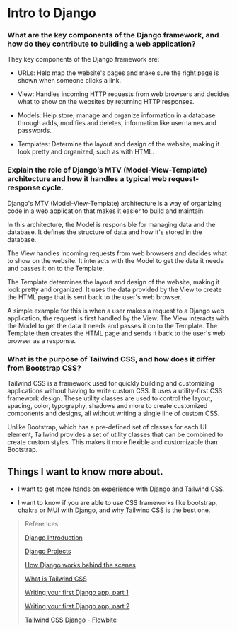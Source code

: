 # Intro to Django

### What are the key components of the Django framework, and how do they contribute to building a web application?

They key components of the Django framework are:

- URLs: Help map the website's pages and make sure the right page is shown when someone clicks a link.

- View:  Handles incoming HTTP requests from web browsers and decides what to show on the websites by returning HTTP responses.

- Models: Help store, manage and organize information in a database through adds, modifies and deletes, information like usernames and passwords.

- Templates: Determine the layout and design of the website, making it look pretty and organized, such as with HTML.

### Explain the role of Django’s MTV (Model-View-Template) architecture and how it handles a typical web request-response cycle.

Django's MTV (Model-View-Template) architecture is a way of organizing code in a web application that makes it easier to build and maintain.

In this architecture, the Model is responsible for managing data and the database. It defines the structure of data and how it's stored in the database.

The View handles incoming requests from web browsers and decides what to show on the website. It interacts with the Model to get the data it needs and passes it on to the Template.

The Template determines the layout and design of the website, making it look pretty and organized. It uses the data provided by the View to create the HTML page that is sent back to the user's web browser.

A simple example for this is when a user makes a request to a Django web application, the request is first handled by the View. The View interacts with the Model to get the data it needs and passes it on to the Template. The Template then creates the HTML page and sends it back to the user's web browser as a response.

### What is the purpose of Tailwind CSS, and how does it differ from Bootstrap CSS?

Tailwind CSS is a framework used for quickly building and customizing applications without having to write custom CSS. It uses a utility-first CSS framework design. These utility classes are used to control the layout, spacing, color, typography, shadows and more to create customized components and designs, all without writing a single line of custom CSS. 

Unlike Bootstrap, which has a pre-defined set of classes for each UI element, Tailwind provides a set of utility classes that can be combined to create custom styles. This makes it more flexible and customizable than Bootstrap.

## Things I want to know more about.

- I want to get more hands on experience with Django and Tailwind CSS.

- I want to know if you are able to use CSS frameworks like bootstrap, chakra or MUI with Django, and why Tailwind CSS is the best one. 



> References
>
>[Django Introduction](https://developer.mozilla.org/en-US/docs/Learn/Server-side/Django/Introduction)
>
>[Django Projects](https://www.djangoproject.com/start/)
>
>[How Django works behind the scenes](https://wsvincent.com/how-django-works-behind-the-scenes/)
>
>[What is Tailwind CSS](https://blog.hubspot.com/website/what-is-tailwind-css)
>
>[Writing your first Django app, part 1](https://docs.djangoproject.com/en/4.1/intro/tutorial01/)
>
>[Writing your first Django app, part 2](https://docs.djangoproject.com/en/4.1/intro/tutorial02/)
>
>[Tailwind CSS Django - Flowbite](https://flowbite.com/docs/getting-started/django/)